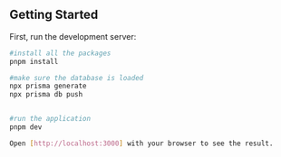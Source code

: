 ## Getting Started

First, run the development server:

```bash
#install all the packages
pnpm install 

#make sure the database is loaded 
npx prisma generate
npx prisma db push


#run the application
pnpm dev

Open [http://localhost:3000] with your browser to see the result.
